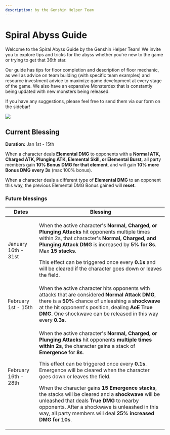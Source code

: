 ```yaml
---
description: by the Genshin Helper Team
---
```


# Spiral Abyss Guide

Welcome to the Spiral Abyss Guide by the Genshin Helper Team! We invite you to explore tips and tricks for the abyss whether you're new to the game or trying to get that 36th star.&#x20;

Our guide has tips for floor completion and description of floor mechanic, as well as advice on team building (with specific team examples) and resource investment advice to maximize game development at every stage of the game. We also have an expansive Monsterdex that is constantly being updated with new monsters being released.&#x20;

If you have any suggestions, please feel free to send them via our form on the sidebar!

![](.gitbook/assets/spiral\_abyss\_banner\_no\_text.jpg)

## Current Blessing

**Duration:** Jan 1st - 15th

When a character deals **Elemental DMG** to opponents with a **Normal ATK, Charged ATK, Plunging ATK, Elemental Skill, or Elemental Burst,** all party members gain **10% Bonus DMG for that element**, and will gain **10% more Bonus DMG every 3s** (max 100% bonus).

When a character deals a different type of **Elemental DMG** to an opponent this way, the previous Elemental DMG Bonus gained will **reset**.

### Future blessings

| Dates                | Blessing                                                                                                                                                                                                                                                                                                                                                                                                                                                                                                                                                                                                                                                                                                                 |
| -------------------- | ------------------------------------------------------------------------------------------------------------------------------------------------------------------------------------------------------------------------------------------------------------------------------------------------------------------------------------------------------------------------------------------------------------------------------------------------------------------------------------------------------------------------------------------------------------------------------------------------------------------------------------------------------------------------------------------------------------------------ |
| January 16th - 31st  | <p>When the active character's <strong>Normal, Charged, or Plunging Attacks</strong> hit opponents multiple times within 2s, that character's <strong>Normal, Charged, and Plunging Attack DMG</strong> is increased by <strong>5% for 8s</strong>. Max <strong>15 stacks</strong>.</p><p>This effect can be triggered once every <strong>0.1s</strong> and will be cleared if the character goes down or leaves the field.</p>                                                                                                                                                                                                                                                                                          |
| February 1st - 15th  | When the active character hits opponents with attacks that are considered **Normal Attack DMG**, there is a **50%** chance of unleashing a **shockwave** at the hit opponent's position, dealing **AoE True DMG**. One shockwave can be released in this way every **0.3s**.                                                                                                                                                                                                                                                                                                                                                                                                                                             |
| February 16th - 28th | <p>When the active character's <strong>Normal, Charged, or Plunging Attacks</strong> hit opponents <strong>multiple times within 2s</strong>, the character gains a stack of <strong>Emergence</strong> for <strong>8s</strong>. </p><p>This effect can be triggered once every <strong>0.1s</strong>. Emergence will be cleared when the character goes down or leaves the field. </p><p>When the character gains <strong>15 Emergence stacks</strong>, the stacks will be cleared and a <strong>shockwave</strong> will be unleashed that deals <strong>True DMG</strong> to nearby opponents. After a shockwave is unleashed in this way, all party members will deal <strong>25% increased DMG for 10s</strong>.</p> |
